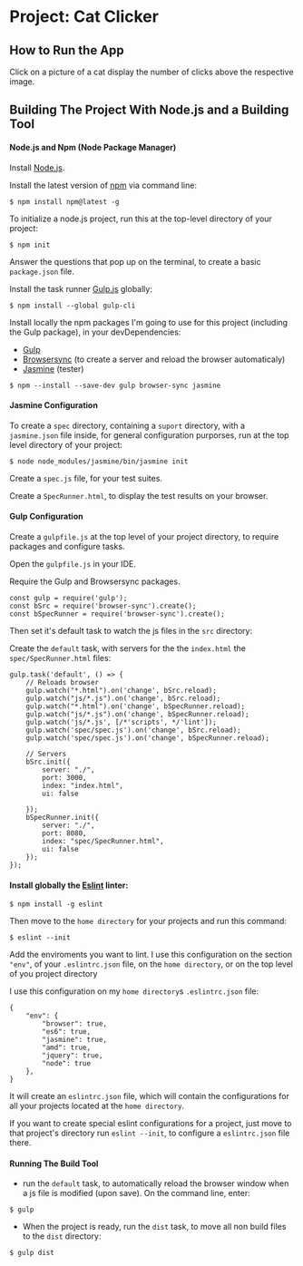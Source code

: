 <!--
@todo:
* document build for this project, thinking about using it as a model later
	* create, configure the gulpfile.js and document those steps
	* don't creaste a dist task, because there's no need for a dist folder, as this is just a training project for
	* Create a new `build basic" project, with build for src directory, gulp, browsersync, jasmine and ths dding it with [instructions](https://docs.npmjs.com/getting-started/updating-local-packages) for updating your npm packages everytime the `build basic` project is cloned, for a new basic project.
-->

# Project: Cat Clicker

## How to Run the App

Click on a picture of a cat display the number of clicks above the respective image.

## Building The Project With Node.js and a Building Tool

#### Node.js and Npm (Node Package Manager)

Install [Node.js][1].

Install the latest version of [npm][2] via command line:

```
$ npm install npm@latest -g
```

To initialize a node.js project, run this at the top-level directory of your project:

```
$ npm init
```
Answer the questions that pop up on the terminal, to create a basic `package.json` file.

Install the task runner [Gulp.js][3] globally:

```
$ npm install --global gulp-cli
```
 Install locally the npm packages I'm going to use for this project (including the Gulp package), in your devDependencies:

* [Gulp][4]
* [Browsersync][5] (to create a server and reload the browser automaticaly)
* [Jasmine][6] (tester)

```
$ npm --install --save-dev gulp browser-sync jasmine
```

#### Jasmine Configuration

To create a `spec` directory, containing a `suport` directory, with a `jasmine.json` file inside, for general configuration purporses, run at the top level directory of your project:

```
$ node node_modules/jasmine/bin/jasmine init
```

Create a `spec.js` file, for your test suites.

Create a `SpecRunner.html`, to display the test results on your browser.

#### Gulp Configuration

Create a `gulpfile.js` at the top level of your project directory, to require packages and configure tasks.

Open the `gulpfile.js` in your IDE.

Require the Gulp and Browsersync packages.

```
const gulp = require('gulp');
const bSrc = require('browser-sync').create();
const bSpecRunner = require('browser-sync').create();
```

Then set it's default task to watch the js files in the `src` directory:

Create the `default` task, with servers for the the `index.html` the `spec/SpecRunner.html` files:

```
gulp.task('default', () => {
	// Reloads browser
	gulp.watch("*.html").on('change', bSrc.reload);
	gulp.watch("js/*.js").on('change', bSrc.reload);
	gulp.watch("*.html").on('change', bSpecRunner.reload);
	gulp.watch("js/*.js").on('change', bSpecRunner.reload);
	gulp.watch('js/*.js', [/*'scripts', */'lint']);
	gulp.watch('spec/spec.js').on('change', bSrc.reload);
	gulp.watch('spec/spec.js').on('change', bSpecRunner.reload);

	// Servers
	bSrc.init({
		server: "./",
		port: 3000,
		index: "index.html",
		ui: false

	});
	bSpecRunner.init({
		server: "./",
		port: 8080,
		index: "spec/SpecRunner.html",
		ui: false
	});
});
```

#### Install globally the [Eslint][7] linter:

```
$ npm install -g eslint
```

Then move to the `home directory` for your projects and run this command:


```
$ eslint --init
```

Add the enviroments you want to lint. I use this configuration on the section `"env"`, of your `.eslintrc.json` file, on the `home directory`, or on the top level of you project directory

I use this configuration on my `home directory`s `.eslintrc.json` file:

```
{
	"env": {
		"browser": true,
		"es6": true,
		"jasmine": true,
		"amd": true,
		"jquery": true,
		"node": true
    },
}
```

It will create an `eslintrc.json` file, which will contain the configurations for all your projects located at the `home directory`.

If you want to create special eslint configurations for a project, just move to that project's directory run `eslint --init`, to configure a `eslintrc.json` file there.


#### Running The Build Tool

* run the `default` task, to automatically reload the browser window when a js file is modified (upon save). On the command line, enter:

```
$ gulp
```

* When the project is ready, run the `dist` task, to move all non build files to the `dist` directory:

```
$ gulp dist
```

[1]: https://nodejs.org/en/ "Node.js"
[2]: https://www.npmjs.com/get-npm "Npm"
[3]: https://github.com/gulpjs/gulp/blob/v3.9.1/docs/getting-started.md "Gulp"
[4]: https://www.npmjs.com/package/gulp "Gulp on npm"
[5]: https://www.npmjs.com/package/browser-sync "Browsersync"
[6]: https://jasmine.github.io/pages/getting_started.html "Jasmine"
[7]: https://www.npmjs.com/package/eslint "Eslint"
